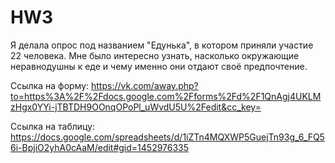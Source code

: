 # HW3
Я делала опрос под названием "Едунька", в котором приняли участие 22 человека. Мне было интересно узнать, насколько окружающие неравнодушны к еде и чему именно они отдают своё предпочтение. 

Ссылка на форму: https://vk.com/away.php?to=https%3A%2F%2Fdocs.google.com%2Fforms%2Fd%2F1QnAgj4UKLMzHgx0YYi-jTBTDH9OOnqOPoPl_uWvdU5U%2Fedit&cc_key= 

Ссылка на таблицу: https://docs.google.com/spreadsheets/d/1iZTn4MQXWP5GuejTn93g_6_FQ56i-BpjiO2yhA0cAaM/edit#gid=1452976335
